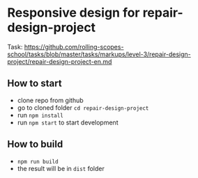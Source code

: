 # Responsive design for repair-design-project

Task: https://github.com/rolling-scopes-school/tasks/blob/master/tasks/markups/level-3/repair-design-project/repair-design-project-en.md

## How to start

- clone repo from github
- go to cloned folder `cd repair-design-project`
- run `npm install`
- run `npm start` to start development

## How to build

- `npm run build`
- the result will be in `dist` folder
